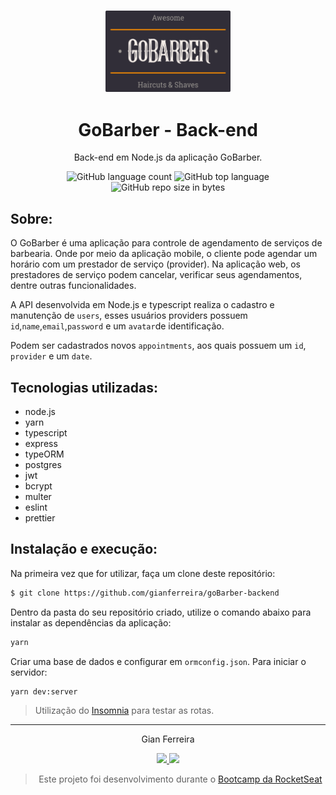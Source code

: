 <h3 align="center">
  <img alt="GoBarber" src="https://github.com/gianferreira/goBarber-backend/blob/master/readme-logo.svg" width="200px"/>
</h3>

<h1 align="center">
  GoBarber - Back-end
</h1>

<p align="center">Back-end em Node.js da aplicação GoBarber.</p>

<p align="center">
  <img alt="GitHub language count" src="https://img.shields.io/github/languages/count/gianferreira/goBarber-backend">
  <img alt="GitHub top language" src="https://img.shields.io/github/languages/top/gianferreira/goBarber-backend">
  <img alt="GitHub repo size in bytes" src="https://img.shields.io/github/repo-size/gianferreira/goBarber-backend">
</p>

## Sobre:

O GoBarber é uma aplicação para controle de agendamento de serviços de barbearia. Onde por meio da aplicação mobile, o cliente pode agendar um horário com um prestador de serviço (provider). Na aplicação web, os prestadores de serviço podem cancelar, verificar seus agendamentos, dentre outras funcionalidades.

A API desenvolvida em Node.js e typescript realiza o cadastro e manutenção de `users`, esses usuários providers possuem `id`,`name`,`email`,`password` e um `avatar`de identificação.

Podem ser cadastrados novos `appointments`, aos quais possuem um `id`, `provider` e um `date`.

## Tecnologias utilizadas:

- node.js
- yarn
- typescript
- express
- typeORM
- postgres
- jwt
- bcrypt
- multer
- eslint
- prettier

## Instalação e execução:

Na primeira vez que for utilizar, faça um clone deste repositório:

```bash
$ git clone https://github.com/gianferreira/goBarber-backend
```

Dentro da pasta do seu repositório criado, utilize o comando abaixo para instalar as dependências da aplicação:

```bash
yarn
```

Criar uma base de dados e configurar em `ormconfig.json`.
Para iniciar o servidor:

```bash
yarn dev:server
```

> Utilização do [Insomnia](https://insomnia.rest/download/) para testar as rotas.

---

<p align="center"> Gian Ferreira </p>
<p align="center">
  <a alt="Gian Ferreira" href="https://www.linkedin.com/in/gian-ferreira-7750a9179/">
    <img src="https://img.shields.io/badge/LinkedIn-Gian_Ferreira-7750a9179?logo=linkedin"/>
  </a>
  <a alt="Gian Ferreira" href="https://github.com/gianferreira">
    <img src="https://img.shields.io/badge/Gian_Ferreira-GitHub-000?logo=github"/>
  </a>
</p>

<blockquote align="center">
  Este projeto foi desenvolvimento durante o
    <a href="https://rocketseat.com.br/gostack">
      Bootcamp da RocketSeat
    </a>
</blockquote>
